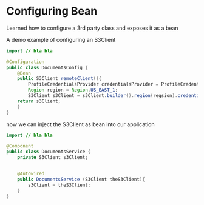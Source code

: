 # Configuring Bean

Learned how to configure a 3rd party class and exposes it as a bean

A demo example of configuring an S3Client

```java
import // bla bla

@Configuration
public class DocumentsConfig {
	@Bean
	public S3Client remoteClient(){
		ProfileCredentialsProvider credentialsProvider = ProfileCredentialsProvider.create();
		Region region = Region.US_EAST_1;
		S3Client s3Client = s3Client.builder().region(regsion).credentialProvider(CredentialProvider).build()
	return s3Client;
	}
}
```

now we can inject the S3Client as bean into our application

```java
import // bla bla

@Component
public class DocumentsService {
	private S3Client s3Client;


	@Autowired
	public DocumentsService (S3Client theS3Client){
		s3Client = theS3Client;
	}
}
```
